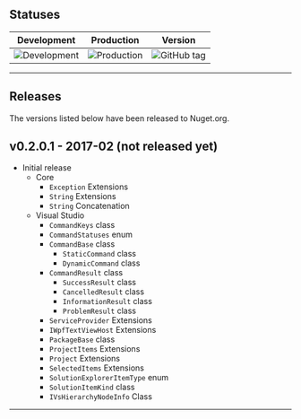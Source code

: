## Statuses

| Development | Production | Version |
|:-----------:|:----------:|:-------:|
| ![Development][development] | ![Production][production] | ![GitHub tag][github] |

---

## Releases

The versions listed below have been released to Nuget.org.

## v0.2.0.1 - 2017-02 (not released yet)

- Initial release
  - Core
    - ```Exception``` Extensions
    - ```String``` Extensions
    - ```String``` Concatenation
  - Visual Studio
    - ```CommandKeys``` class
    - ```CommandStatuses``` enum
    - ```CommandBase``` class
      - ```StaticCommand``` class
      - ```DynamicCommand``` class
    - ```CommandResult``` class
      - ```SuccessResult``` class
      - ```CancelledResult``` class
      - ```InformationResult``` class
      - ```ProblemResult``` class
    - ```ServiceProvider``` Extensions
    - ```IWpfTextViewHost``` Extensions
    - ```PackageBase``` class
    - ```ProjectItems``` Extensions
    - ```Project``` Extensions
    - ```SelectedItems``` Extensions
    - ```SolutionExplorerItemType``` enum
    - ```SolutionItemKind``` class
    - ```IVsHierarchyNodeInfo``` Class

---

[development]: https://img.shields.io/vso/build/lumiinus/f216dc0e-1381-47f0-a1c5-fd85f180cded/8.svg
[production]: https://img.shields.io/appveyor/ci/luminous-software/luminous-code.svg
[github]: https://img.shields.io/github/tag/luminous-software/luminous-code.svg

